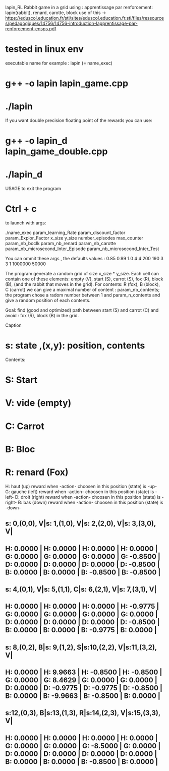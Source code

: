  lapin_RL
 Rabbit game in a grid using : apprentissage par renforcement: lapin(rabbit), renard, carotte, block
 use of this -> https://eduscol.education.fr/sti/sites/eduscol.education.fr.sti/files/ressources/pedagogiques/14756/14756-introduction-lapprentissage-par-renforcement-ensps.pdf

# tested in linux env

 executable name for example : lapin (= name_exec) 
# g++ -o lapin lapin_game.cpp
# ./lapin 

If you want double precision floating point of the rewards you can use:
# g++ -o lapin_d lapin_game_double.cpp
# ./lapin_d

USAGE
to exit the program
# Ctrl + c 
to launch with args: 

./name_exec param_learning_Rate param_discount_factor param_Explor_Factor x_size y_size number_episodes max_counter param_nb_boclk param_nb_renard param_nb_carotte param_nb_microsecond_Inter_Episode param_nb_microsecond_Inter_Test

You can ommit these args , the defaults values : 0.85 0.99 1.0 4 4 200 190 3 3 1 1000000 50000

The program generate a random grid of size x_size * y_size.
Each cell can contain one of these elements: empty (V), start (S), carrot (S), fox (R), block (B), (and the rabbit that moves in the grid).
For contents: R (fox), B (block), C (carrot) we can give a maximal number of content : param_nb_contents; the program chose a radom number between 1 and param_n_contents and give a random position of each contents.

Goal: find  (good and optimized) path between start (S) and carrot (C) and avoid : fox (R), block (B) in the grid.

Caption
# s: state ,(x,y): position, contents
Contents:
# S: Start
# V: vide (empty)
# C: Carrot
# B: Bloc
# R: renard (Fox)

H: haut (up)        reward when -action- choosen in this position (state) is -up-      
G: gauche (left)    reward when -action- choosen in this position (state) is -left-
D: droit (right)    reward when -action- choosen in this position (state) is -right-
B: bas (down)       reward when -action- choosen in this position (state) is -down-


s: 0,(0,0), V|s: 1,(1,0), V|s: 2,(2,0), V|s: 3,(3,0), V|          
--------------------------------------------------------          
 H:   0.0000 | H:   0.0000 | H:   0.0000 | H:   0.0000 |          
 G:   0.0000 | G:   0.0000 | G:   0.0000 | G:  -0.8500 |          
 D:   0.0000 | D:   0.0000 | D:   0.0000 | D:  -0.8500 |          
 B:   0.0000 | B:   0.0000 | B:  -0.8500 | B:  -0.8500 |          
--------------------------------------------------------          
s: 4,(0,1), V|s: 5,(1,1), C|s: 6,(2,1), V|s: 7,(3,1), V|          
--------------------------------------------------------          
 H:   0.0000 | H:   0.0000 | H:   0.0000 | H:  -0.9775 |          
 G:   0.0000 | G:   0.0000 | G:   0.0000 | G:   0.0000 |          
 D:   0.0000 | D:   0.0000 | D:   0.0000 | D:  -0.8500 |          
 B:   0.0000 | B:   0.0000 | B:  -0.9775 | B:   0.0000 |          
--------------------------------------------------------          
s: 8,(0,2), B|s: 9,(1,2), S|s:10,(2,2), V|s:11,(3,2), V|          
--------------------------------------------------------          
 H:   0.0000 | H:   9.9663 | H:  -0.8500 | H:  -0.8500 |          
 G:   0.0000 | G:   8.4629 | G:   0.0000 | G:   0.0000 |          
 D:   0.0000 | D:  -0.9775 | D:  -0.9775 | D:  -0.8500 |          
 B:   0.0000 | B:  -9.9663 | B:  -0.8500 | B:   0.0000 |          
--------------------------------------------------------          
s:12,(0,3), B|s:13,(1,3), R|s:14,(2,3), V|s:15,(3,3), V|          
--------------------------------------------------------          
 H:   0.0000 | H:   0.0000 | H:   0.0000 | H:   0.0000 |          
 G:   0.0000 | G:   0.0000 | G:  -8.5000 | G:   0.0000 |          
 D:   0.0000 | D:   0.0000 | D:   0.0000 | D:   0.0000 |          
 B:   0.0000 | B:   0.0000 | B:  -0.8500 | B:   0.0000 |          
-------------------------------------------------------- 
